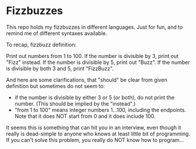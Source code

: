 # Fizzbuzzes

This repo holds my fizzbuzzes in different languages. 
Just for fun, and to remind me of different syntaxes available.

To recap, fizzbuzz definition:

Print out numbers from 1 to 100. If the number is divisible 
by 3, print out "Fizz" instead. If the number is divisible by 5, 
print out "Buzz". If the number is divisible by both 3 and 5, print
"FizzBuzz".

And here are some clarifications, that "should" be clear from 
given definition but sometimes do not seem to: 
-  if the number is divisible by either 3 or 5 (or both), do 
   not print the number. (This should be implied by the "instead".)
-  "from 1 to 100" means integer numbers 1...100, including 
   the endpoints. Note that it does NOT start from 0 and 
   it does include 100.

It seems this is something that can hit you in an interview, 
even though it really is dead-simple to anyone who knows at least 
little bit of programming. If you can't solve this problem, you 
really do NOT know how to program...
